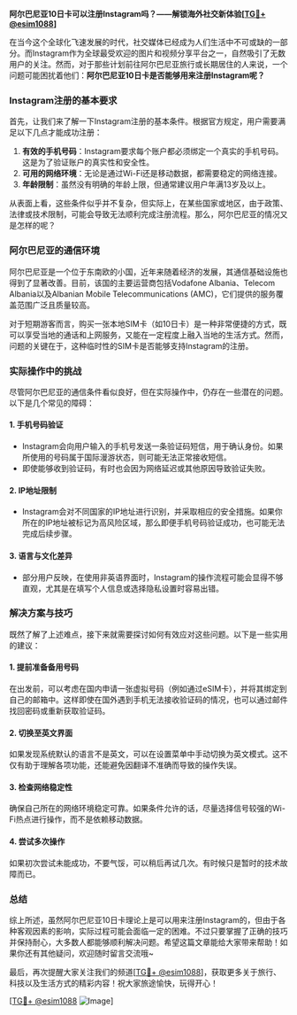 **阿尔巴尼亚10日卡可以注册Instagram吗？——解锁海外社交新体验[[TG💪+ @esim1088](https://t.me/s/esim1088)]**

在当今这个全球化飞速发展的时代，社交媒体已经成为人们生活中不可或缺的一部分。而Instagram作为全球最受欢迎的图片和视频分享平台之一，自然吸引了无数用户的关注。然而，对于那些计划前往阿尔巴尼亚旅行或长期居住的人来说，一个问题可能困扰着他们：**阿尔巴尼亚10日卡是否能够用来注册Instagram呢？**

### Instagram注册的基本要求

首先，让我们来了解一下Instagram注册的基本条件。根据官方规定，用户需要满足以下几点才能成功注册：

1. **有效的手机号码**：Instagram要求每个账户都必须绑定一个真实的手机号码。这是为了验证账户的真实性和安全性。
2. **可用的网络环境**：无论是通过Wi-Fi还是移动数据，都需要稳定的网络连接。
3. **年龄限制**：虽然没有明确的年龄上限，但通常建议用户年满13岁及以上。

从表面上看，这些条件似乎并不复杂，但实际上，在某些国家或地区，由于政策、法律或技术限制，可能会导致无法顺利完成注册流程。那么，阿尔巴尼亚的情况又是怎样的呢？

### 阿尔巴尼亚的通信环境

阿尔巴尼亚是一个位于东南欧的小国，近年来随着经济的发展，其通信基础设施也得到了显著改善。目前，该国的主要运营商包括Vodafone Albania、Telecom Albania以及Albanian Mobile Telecommunications (AMC)，它们提供的服务覆盖范围广泛且质量较高。

对于短期游客而言，购买一张本地SIM卡（如10日卡）是一种非常便捷的方式，既可以享受当地的通话和上网服务，又能在一定程度上融入当地的生活方式。然而，问题的关键在于，这种临时性的SIM卡是否能够支持Instagram的注册。

### 实际操作中的挑战

尽管阿尔巴尼亚的通信条件看似良好，但在实际操作中，仍存在一些潜在的问题。以下是几个常见的障碍：

#### 1. **手机号码验证**
   - Instagram会向用户输入的手机号发送一条验证码短信，用于确认身份。如果所使用的号码属于国际漫游状态，则可能无法正常接收短信。
   - 即使能够收到验证码，有时也会因为网络延迟或其他原因导致验证失败。

#### 2. **IP地址限制**
   - Instagram会对不同国家的IP地址进行识别，并采取相应的安全措施。如果你所在的IP地址被标记为高风险区域，那么即便手机号码验证成功，也可能无法完成后续步骤。

#### 3. **语言与文化差异**
   - 部分用户反映，在使用非英语界面时，Instagram的操作流程可能会显得不够直观，尤其是在填写个人信息或选择隐私设置时容易出错。

### 解决方案与技巧

既然了解了上述难点，接下来就需要探讨如何有效应对这些问题。以下是一些实用的建议：

#### 1. **提前准备备用号码**
   在出发前，可以考虑在国内申请一张虚拟号码（例如通过eSIM卡），并将其绑定到自己的邮箱中。这样即使在国外遇到手机无法接收验证码的情况，也可以通过邮件找回密码或重新获取验证码。

#### 2. **切换至英文界面**
   如果发现系统默认的语言不是英文，可以在设置菜单中手动切换为英文模式。这不仅有助于理解各项功能，还能避免因翻译不准确而导致的操作失误。

#### 3. **检查网络稳定性**
   确保自己所在的网络环境稳定可靠。如果条件允许的话，尽量选择信号较强的Wi-Fi热点进行操作，而不是依赖移动数据。

#### 4. **尝试多次操作**
   如果初次尝试未能成功，不要气馁，可以稍后再试几次。有时候只是暂时的技术故障而已。

### 总结

综上所述，虽然阿尔巴尼亚10日卡理论上是可以用来注册Instagram的，但由于各种客观因素的影响，实际过程可能会面临一定的困难。不过只要掌握了正确的技巧并保持耐心，大多数人都能够顺利解决问题。希望这篇文章能给大家带来帮助！如果你还有其他疑问，欢迎随时留言交流哦~

最后，再次提醒大家关注我们的频道[[TG💪+ @esim1088](https://t.me/s/esim1088)]，获取更多关于旅行、科技以及生活方式的精彩内容！祝大家旅途愉快，玩得开心！

[[TG💪+ @esim1088](https://t.me/s/esim1088) ![Image](https://i.postimg.cc/4NQfJmqS/Snipaste-2025-05-13-00-14-12.png)]